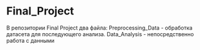# Final_Project
В репозитории Final Project  два файла: 
Preprocessing_Data - обработка датасета для последующего анализа. 
Data_Analysis - непосредственно работа с данными 
